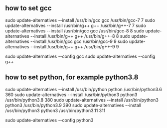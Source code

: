 
## how to set gcc

sudo update-alternatives --install /usr/bin/gcc gcc /usr/bin/gcc-7 7
sudo update-alternatives --install /usr/bin/g++ g++ /usr/bin/g++-7 7
sudo update-alternatives --install /usr/bin/gcc gcc /usr/bin/gcc-8 8
sudo update-alternatives --install /usr/bin/g++ g++ /usr/bin/g++-8 8
sudo update-alternatives --install /usr/bin/gcc gcc /usr/bin/gcc-9 9
sudo update-alternatives --install /usr/bin/g++ g++ /usr/bin/g++-9 9

sudo update-alternatives --config gcc
sudo update-alternatives --config g++

## how to set python, for example python3.8
sudo update-alternatives --install /usr/bin/python python /usr/bin/python3.6 360
sudo update-alternatives --install /usr/bin/python3 python3 /usr/bin/python3.8 380
sudo update-alternatives --install /usr/bin/python3 python3 /usr/bin/python3.9 390
sudo update-alternatives --install /usr/bin/python3 python3 /usr/bin/python3.11 311

sudo update-alternatives --config python3
